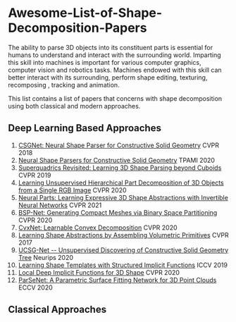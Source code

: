 # Awesome-List-of-Shape-Decomposition-Papers
The ability to parse 3D objects into its constituent parts is
essential for humans to understand and interact with the
surrounding world. Imparting this skill into machines is important for various computer graphics, computer vision
and robotics tasks. Machines endowed with this skill can better interact with its surrounding, perform shape
editing, texturing, recomposing , tracking  and animation.

This list contains a list of papers that concerns with shape decomposition using both classical and modern approaches.

## Deep Learning Based Approaches
1. [CSGNet: Neural Shape Parser for Constructive Solid Geometry](https://arxiv.org/abs/1712.08290) CVPR 2018
2. [Neural Shape Parsers for Constructive Solid Geometry](https://ieeexplore.ieee.org/document/9293398) TPAMI 2020
3. [Superquadrics Revisited: Learning 3D Shape Parsing beyond Cuboids](https://arxiv.org/abs/1904.09970) CVPR 2019
4. [Learning Unsupervised Hierarchical Part Decomposition of 3D Objects from a Single RGB Image](https://arxiv.org/pdf/2004.01176.pdf) CVPR 2020
5. [Neural Parts: Learning Expressive 3D Shape Abstractions with Invertible Neural Networks](https://arxiv.org/pdf/2103.10429.pdf) CVPR 2021
6. [BSP-Net: Generating Compact Meshes via Binary Space Partitioning](https://arxiv.org/abs/1911.06971) CVPR 2020
7. [CvxNet: Learnable Convex Decomposition](https://arxiv.org/abs/1909.05736) CVPR 2020
8. [Learning Shape Abstractions by Assembling Volumetric Primitives](https://arxiv.org/pdf/1612.00404.pdf) CVPR 2017
9. [UCSG-Net -- Unsupervised Discovering of Constructive Solid Geometry Tree](https://arxiv.org/abs/2006.09102) Neurips 2020
10. [Learning Shape Templates with Structured Implicit Functions](https://arxiv.org/abs/1904.06447) ICCV 2019
11. [Local Deep Implicit Functions for 3D Shape](https://ldif.cs.princeton.edu/assets/paper.pdf) CVPR 2020
12. [ParSeNet: A Parametric Surface Fitting Network for 3D Point Clouds](https://arxiv.org/abs/2003.12181) ECCV 2020

## Classical Approaches
